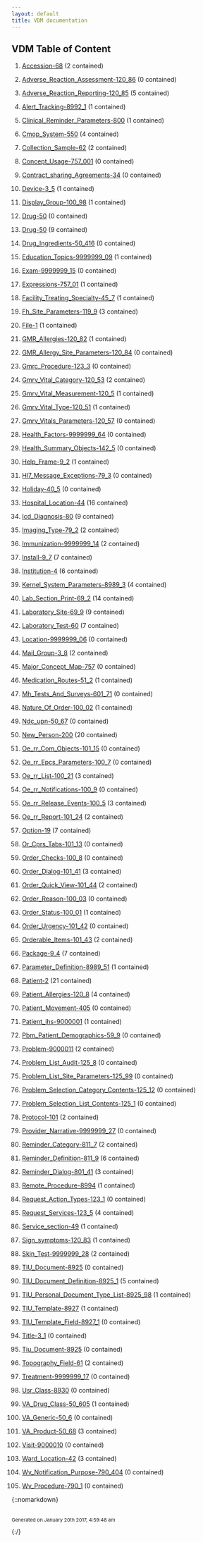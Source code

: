 ```yaml
---
layout: default
title: VDM documentation
---
```

## VDM Table of Content

1. [Accession-68](Accession-68.md) (2 contained)

2. [Adverse_Reaction_Assessment-120_86](Adverse_Reaction_Assessment-120_86.md) (0 contained)

3. [Adverse_Reaction_Reporting-120_85](Adverse_Reaction_Reporting-120_85.md) (5 contained)

4. [Alert_Tracking-8992_1](Alert_Tracking-8992_1.md) (1 contained)

5. [Clinical_Reminder_Parameters-800](Clinical_Reminder_Parameters-800.md) (1 contained)

6. [Cmop_System-550](Cmop_System-550.md) (4 contained)

7. [Collection_Sample-62](Collection_Sample-62.md) (2 contained)

8. [Concept_Usage-757_001](Concept_Usage-757_001.md) (0 contained)

9. [Contract_sharing_Agreements-34](Contract_sharing_Agreements-34.md) (0 contained)

10. [Device-3_5](Device-3_5.md) (1 contained)

11. [Display_Group-100_98](Display_Group-100_98.md) (1 contained)

12. [Drug-50](Drug-50.md) (0 contained)

13. [Drug-50](Drug-50.md) (9 contained)

14. [Drug_Ingredients-50_416](Drug_Ingredients-50_416.md) (0 contained)

15. [Education_Topics-9999999_09](Education_Topics-9999999_09.md) (1 contained)

16. [Exam-9999999_15](Exam-9999999_15.md) (0 contained)

17. [Expressions-757_01](Expressions-757_01.md) (1 contained)

18. [Facility_Treating_Specialty-45_7](Facility_Treating_Specialty-45_7.md) (1 contained)

19. [Fh_Site_Parameters-119_9](Fh_Site_Parameters-119_9.md) (3 contained)

20. [File-1](File-1.md) (1 contained)

21. [GMR_Allergies-120_82](GMR_Allergies-120_82.md) (1 contained)

22. [GMR_Allergy_Site_Parameters-120_84](GMR_Allergy_Site_Parameters-120_84.md) (0 contained)

23. [Gmrc_Procedure-123_3](Gmrc_Procedure-123_3.md) (0 contained)

24. [Gmrv_Vital_Category-120_53](Gmrv_Vital_Category-120_53.md) (2 contained)

25. [Gmrv_Vital_Measurement-120_5](Gmrv_Vital_Measurement-120_5.md) (1 contained)

26. [Gmrv_Vital_Type-120_51](Gmrv_Vital_Type-120_51.md) (1 contained)

27. [Gmrv_Vitals_Parameters-120_57](Gmrv_Vitals_Parameters-120_57.md) (0 contained)

28. [Health_Factors-9999999_64](Health_Factors-9999999_64.md) (0 contained)

29. [Health_Summary_Objects-142_5](Health_Summary_Objects-142_5.md) (0 contained)

30. [Help_Frame-9_2](Help_Frame-9_2.md) (1 contained)

31. [Hl7_Message_Exceptions-79_3](Hl7_Message_Exceptions-79_3.md) (0 contained)

32. [Holiday-40_5](Holiday-40_5.md) (0 contained)

33. [Hospital_Location-44](Hospital_Location-44.md) (16 contained)

34. [Icd_Diagnosis-80](Icd_Diagnosis-80.md) (9 contained)

35. [Imaging_Type-79_2](Imaging_Type-79_2.md) (2 contained)

36. [Immunization-9999999_14](Immunization-9999999_14.md) (2 contained)

37. [Install-9_7](Install-9_7.md) (7 contained)

38. [Institution-4](Institution-4.md) (6 contained)

39. [Kernel_System_Parameters-8989_3](Kernel_System_Parameters-8989_3.md) (4 contained)

40. [Lab_Section_Print-69_2](Lab_Section_Print-69_2.md) (14 contained)

41. [Laboratory_Site-69_9](Laboratory_Site-69_9.md) (9 contained)

42. [Laboratory_Test-60](Laboratory_Test-60.md) (7 contained)

43. [Location-9999999_06](Location-9999999_06.md) (0 contained)

44. [Mail_Group-3_8](Mail_Group-3_8.md) (2 contained)

45. [Major_Concept_Map-757](Major_Concept_Map-757.md) (0 contained)

46. [Medication_Routes-51_2](Medication_Routes-51_2.md) (1 contained)

47. [Mh_Tests_And_Surveys-601_71](Mh_Tests_And_Surveys-601_71.md) (0 contained)

48. [Nature_Of_Order-100_02](Nature_Of_Order-100_02.md) (1 contained)

49. [Ndc_upn-50_67](Ndc_upn-50_67.md) (0 contained)

50. [New_Person-200](New_Person-200.md) (20 contained)

51. [Oe_rr_Com_Objects-101_15](Oe_rr_Com_Objects-101_15.md) (0 contained)

52. [Oe_rr_Epcs_Parameters-100_7](Oe_rr_Epcs_Parameters-100_7.md) (0 contained)

53. [Oe_rr_List-100_21](Oe_rr_List-100_21.md) (3 contained)

54. [Oe_rr_Notifications-100_9](Oe_rr_Notifications-100_9.md) (0 contained)

55. [Oe_rr_Release_Events-100_5](Oe_rr_Release_Events-100_5.md) (3 contained)

56. [Oe_rr_Report-101_24](Oe_rr_Report-101_24.md) (2 contained)

57. [Option-19](Option-19.md) (7 contained)

58. [Or_Cprs_Tabs-101_13](Or_Cprs_Tabs-101_13.md) (0 contained)

59. [Order_Checks-100_8](Order_Checks-100_8.md) (0 contained)

60. [Order_Dialog-101_41](Order_Dialog-101_41.md) (3 contained)

61. [Order_Quick_View-101_44](Order_Quick_View-101_44.md) (2 contained)

62. [Order_Reason-100_03](Order_Reason-100_03.md) (0 contained)

63. [Order_Status-100_01](Order_Status-100_01.md) (1 contained)

64. [Order_Urgency-101_42](Order_Urgency-101_42.md) (0 contained)

65. [Orderable_Items-101_43](Orderable_Items-101_43.md) (2 contained)

66. [Package-9_4](Package-9_4.md) (7 contained)

67. [Parameter_Definition-8989_51](Parameter_Definition-8989_51.md) (1 contained)

68. [Patient-2](Patient-2.md) (21 contained)

69. [Patient_Allergies-120_8](Patient_Allergies-120_8.md) (4 contained)

70. [Patient_Movement-405](Patient_Movement-405.md) (0 contained)

71. [Patient_ihs-9000001](Patient_ihs-9000001.md) (1 contained)

72. [Pbm_Patient_Demographics-59_9](Pbm_Patient_Demographics-59_9.md) (0 contained)

73. [Problem-9000011](Problem-9000011.md) (2 contained)

74. [Problem_List_Audit-125_8](Problem_List_Audit-125_8.md) (0 contained)

75. [Problem_List_Site_Parameters-125_99](Problem_List_Site_Parameters-125_99.md) (0 contained)

76. [Problem_Selection_Category_Contents-125_12](Problem_Selection_Category_Contents-125_12.md) (0 contained)

77. [Problem_Selection_List_Contents-125_1](Problem_Selection_List_Contents-125_1.md) (0 contained)

78. [Protocol-101](Protocol-101.md) (2 contained)

79. [Provider_Narrative-9999999_27](Provider_Narrative-9999999_27.md) (0 contained)

80. [Reminder_Category-811_7](Reminder_Category-811_7.md) (2 contained)

81. [Reminder_Definition-811_9](Reminder_Definition-811_9.md) (6 contained)

82. [Reminder_Dialog-801_41](Reminder_Dialog-801_41.md) (3 contained)

83. [Remote_Procedure-8994](Remote_Procedure-8994.md) (1 contained)

84. [Request_Action_Types-123_1](Request_Action_Types-123_1.md) (0 contained)

85. [Request_Services-123_5](Request_Services-123_5.md) (4 contained)

86. [Service_section-49](Service_section-49.md) (1 contained)

87. [Sign_symptoms-120_83](Sign_symptoms-120_83.md) (1 contained)

88. [Skin_Test-9999999_28](Skin_Test-9999999_28.md) (2 contained)

89. [TIU_Document-8925](TIU_Document-8925.md) (0 contained)

90. [TIU_Document_Definition-8925_1](TIU_Document_Definition-8925_1.md) (5 contained)

91. [TIU_Personal_Document_Type_List-8925_98](TIU_Personal_Document_Type_List-8925_98.md) (1 contained)

92. [TIU_Template-8927](TIU_Template-8927.md) (1 contained)

93. [TIU_Template_Field-8927_1](TIU_Template_Field-8927_1.md) (0 contained)

94. [Title-3_1](Title-3_1.md) (0 contained)

95. [Tiu_Document-8925](Tiu_Document-8925.md) (0 contained)

96. [Topography_Field-61](Topography_Field-61.md) (2 contained)

97. [Treatment-9999999_17](Treatment-9999999_17.md) (0 contained)

98. [Usr_Class-8930](Usr_Class-8930.md) (0 contained)

99. [VA_Drug_Class-50_605](VA_Drug_Class-50_605.md) (1 contained)

100. [VA_Generic-50_6](VA_Generic-50_6.md) (0 contained)

101. [VA_Product-50_68](VA_Product-50_68.md) (3 contained)

102. [Visit-9000010](Visit-9000010.md) (0 contained)

103. [Ward_Location-42](Ward_Location-42.md) (3 contained)

104. [Wv_Notification_Purpose-790_404](Wv_Notification_Purpose-790_404.md) (0 contained)

105. [Wv_Procedure-790_1](Wv_Procedure-790_1.md) (0 contained)



{::nomarkdown} <br/><br/><p style="font-size: 11px">Generated on January 20th 2017, 4:59:48 am</p>{:/}